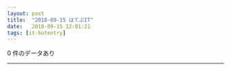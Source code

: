 ```yaml
---
layout: post
title:  "2018-09-15 はてぶIT"
date:   2018-09-15 12:01:21
tags: [it-hotentry]
---
```

0 件のデータあり

<hr>
